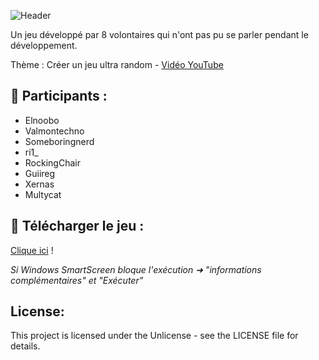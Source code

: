 ![Header](https://i.ibb.co/fQhxDGm/github-header-image.png)

Un jeu développé par 8 volontaires qui n'ont pas pu se parler pendant le développement.

Thème : Créer un jeu ultra random - [Vidéo YouTube](https://www.youtube.com/watch?v=0l4rQi9RcJc&ab_channel=Aywen)
## 👋 Participants :
- Elnoobo
- Valmontechno
- Someboringnerd
- ri1_
- RockingChair
- Guiireg
- Xernas
- Multycat

## 📇 Télécharger le jeu :

[Clique ici](https://github.com/AywenVideos/HuitDevs-UnJeu-Episode-1/releases/tag/1.0) !

*Si Windows SmartScreen bloque l'exécution ➜ "informations complémentaires" et "Exécuter"*

## License:
This project is licensed under the Unlicense - see the LICENSE file for details.
